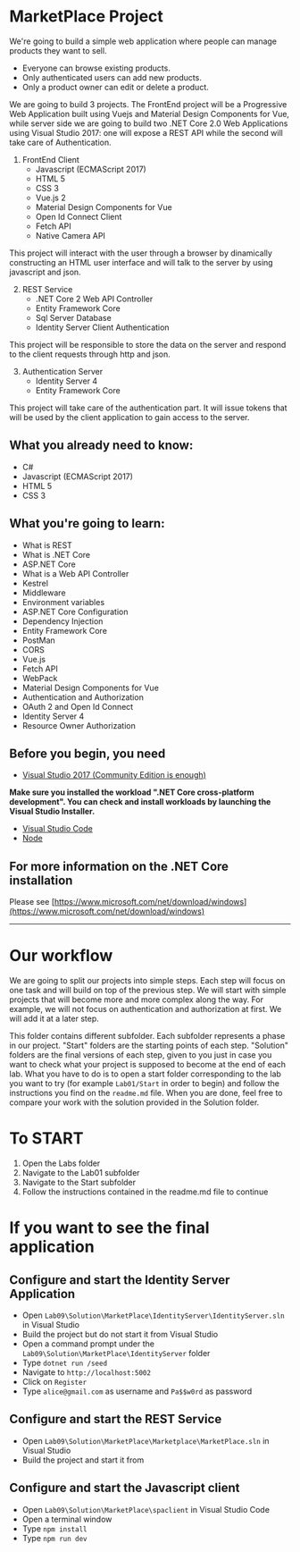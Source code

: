 # MarketPlace Project

We're going to build a simple web application where people can manage products they want to sell.
- Everyone can browse existing products.
- Only authenticated users can add new products.
- Only a product owner can edit or delete a product.

We are going to build 3 projects. The FrontEnd project will be a Progressive Web Application built using Vuejs and Material Design Components for Vue, while server side we are going to build two .NET Core 2.0 Web Applications using Visual Studio 2017: one will expose a REST API while the second will take care of Authentication.

1. FrontEnd Client
   - Javascript (ECMAScript 2017)
   - HTML 5
   - CSS 3
   - Vue.js 2
   - Material Design Components for Vue
   - Open Id Connect Client
   - Fetch API
   - Native Camera API

This project will interact with the user through a browser by dinamically constructing an HTML user interface and will talk to the server by using javascript and json.

2. REST Service 
   - .NET Core 2 Web API Controller
   - Entity Framework Core
   - Sql Server Database
   - Identity Server Client Authentication

This project will be responsible to store the data on the server and respond to the client requests through http and json.

3. Authentication Server
   - Identity Server 4
   - Entity Framework Core

This project will take care of the authentication part. It will issue tokens that will be used by the client application to gain access to the server.

## What you already need to know:
- C#
- Javascript (ECMAScript 2017)
- HTML 5
- CSS 3

## What you're going to learn:
- What is REST
- What is .NET Core
- ASP.NET Core 
- What is a Web API Controller
- Kestrel
- Middleware
- Environment variables
- ASP.NET Core Configuration
- Dependency Injection
- Entity Framework Core
- PostMan
- CORS
- Vue.js
- Fetch API
- WebPack
- Material Design Components for Vue
- Authentication and Authorization
- OAuth 2 and Open Id Connect
- Identity Server 4
- Resource Owner Authorization

## Before you begin, you need
- [Visual Studio 2017 (Community Edition is enough)](https://www.visualstudio.com/thank-you-downloading-visual-studio/?sku=community) 

**Make sure you installed the workload ".NET Core cross-platform development". You can check and install workloads by launching the Visual Studio Installer.**

- [Visual Studio Code](https://code.visualstudio.com/download)
- [Node](https://nodejs.org/en/)

## For more information on the .NET Core installation

Please see [https://www.microsoft.com/net/download/windows](https://www.microsoft.com/net/download/windows)


---

# Our workflow

We are going to split our projects into simple steps. Each step will focus on one task and will build on top of the previous step. We will start with simple projects that will become more and more complex along the way. For example, we will not focus on authentication and authorization at first. We will add it at a later step.

This folder contains different subfolder. Each subfolder represents a phase in our project. "Start" folders are the starting points of each step. "Solution" folders are the final versions of each step, given to you just in case you want to check what your project is supposed to become at the end of each lab.
What you have to do is to open a start folder corresponding to the lab you want to try (for example `Lab01/Start` in order to begin) and follow the instructions you find on the `readme.md` file. When you are done, feel free to compare your work with the solution provided in the Solution folder.     

# To START

1. Open the Labs folder
2. Navigate to the Lab01 subfolder
3. Navigate to the Start subfolder
4. Follow the instructions contained in the readme.md file to continue


# If you want to see the final application

## Configure and start the Identity Server Application

- Open `Lab09\Solution\MarketPlace\IdentityServer\IdentityServer.sln` in Visual Studio
- Build the project but do not start it from Visual Studio
- Open a command prompt under the `Lab09\Solution\MarketPlace\IdentityServer` folder
- Type `dotnet run /seed`
- Navigate to `http://localhost:5002`
- Click on `Register`
- Type `alice@gmail.com` as username and `Pa$$w0rd` as password

## Configure and start the REST Service

- Open `Lab09\Solution\MarketPlace\Marketplace\MarketPlace.sln` in Visual Studio
- Build the project and start it from

## Configure and start the Javascript client 

- Open `Lab09\Solution\MarketPlace\spaclient` in Visual Studio Code
- Open a terminal window
- Type `npm install`
- Type `npm run dev`


